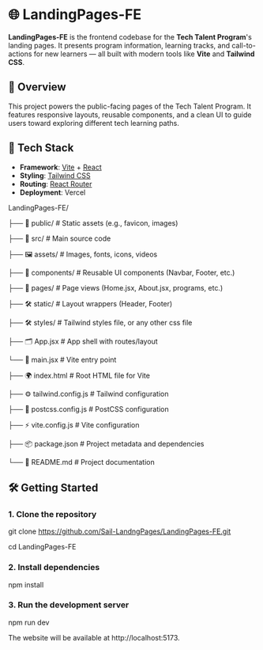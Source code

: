 # 🌐 LandingPages-FE

**LandingPages-FE** is the frontend codebase for the **Tech Talent Program**'s landing pages. It presents program information, learning tracks, and call-to-actions for new learners — all built with modern tools like **Vite** and **Tailwind CSS**.



## 🚀 Overview

This project powers the public-facing pages of the Tech Talent Program. It features responsive layouts, reusable components, and a clean UI to guide users toward exploring different tech learning paths.



## 🧰 Tech Stack

- **Framework**: [Vite](https://vitejs.dev/) + [React](https://reactjs.org/)
- **Styling**: [Tailwind CSS](https://tailwindcss.com/)
- **Routing**: [React Router](https://reactrouter.com/) 
- **Deployment**:  Vercel



LandingPages-FE/



├── 📂 public/              # Static assets (e.g., favicon, images)


├── 📂 src/                 # Main source code

  ├── 🖼️ assets/          # Images, fonts, icons, videos

  ├── 🧩 components/      # Reusable UI components (Navbar, Footer, etc.)

  ├── 📄 pages/           # Page views (Home.jsx, About.jsx, programs, etc.)

  ├── 🛠️ static/         # Layout wrappers (Header, Footer)

  ├── 🛠️ styles/         # Tailwind styles file, or any other css file

  ├── 🗂️ App.jsx          # App shell with routes/layout

  └── 🚀 main.jsx         # Vite entry point

├── 🌍 index.html           # Root HTML file for Vite

├── ⚙️ tailwind.config.js   # Tailwind configuration

├── 🧰 postcss.config.js    # PostCSS configuration

├── ⚡ vite.config.js       # Vite configuration

├── 📦 package.json         # Project metadata and dependencies

└── 📖 README.md            # Project documentation


## 🛠️ Getting Started

### 1. Clone the repository

git clone https://github.com/Sail-LandngPages/LandingPages-FE.git


cd LandingPages-FE


### 2. Install dependencies

npm install


### 3. Run the development server
npm run dev

The website will be available at http://localhost:5173.


